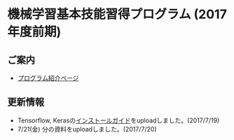# 機械学習基本技能習得プログラム (2017年度前期)

## ご案内

* [プログラム紹介ページ](http://masahiroaraki.github.io/program17a/)

## 更新情報

* Tensorflow, Kerasの[インストールガイド](https://github.com/MasahiroAraki/MLCourse/blob/master/DLinstall.md)をuploadしました。(2017/7/19)
* 7/21(金) 分の資料をuploadしました。(2017/7/20)

